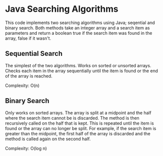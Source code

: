 # Java Searching Algorithms
This code implements two searching algorithms using Java; seqential and binary search. Both methods take an integer array and a search item as parameters and return a boolean true if the search item was found in the array, false if it wasn't.

## Sequential Search
The simplest of the two algorithms. Works on sorted or unsorted arrays. Checks each item in the array sequentially until the item is found or the end of the array is reached.

Complexity: O(n)

## Binary Search
Only works on sorted arrays. The array is split at a midpoint and the half where the search item cannot be is discarded. The method is then recursively called on the half that is kept. This is repeated until the item is found or the array can no longer be split. For example, if the search item is greater than the midpoint, the first half of the array is discarded and the method is called again on the second half. 

Complexity: O(log n)
